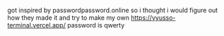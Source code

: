 got inspired by passwordpassword.online so i thought i would figure out how they made it and try to make my own
https://vyusso-terminal.vercel.app/
password is qwerty
